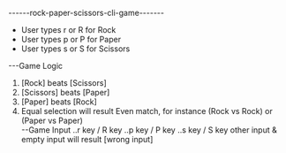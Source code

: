 ------rock-paper-scissors-cli-game-------
* User types r or R for Rock 
* User types p or P for Paper 
* User types s or S for Scissors 

---Game Logic
1. [Rock] beats [Scissors]
2. [Scissors] beats [Paper]
3. [Paper] beats [Rock]
4. Equal selection will result Even match, for instance (Rock vs Rock) or (Paper vs Paper)   
--Game Input
..r key / R key
..p key / P key
..s key / S key
other input & empty input will result [wrong input]
